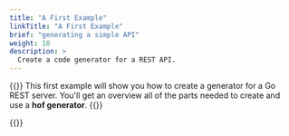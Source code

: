 ```yaml
---
title: "A First Example"
linkTitle: "A First Example"
brief: "generating a simple API"
weight: 10
description: >
  Create a code generator for a REST API.
---
```


{{<lead>}}
This first example will show you how to
create a generator for a Go REST server.
You'll get an overview all of the parts needed
to create and use a __hof generator__.
{{</lead>}}


{{<childpages childBriefs="true">}}
